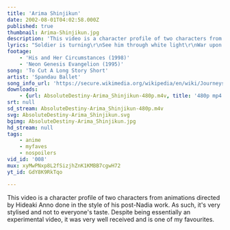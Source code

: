 ```yaml
---
title: 'Arima Shinjikun'
date: 2002-08-01T04:02:58.000Z
published: true
thumbnail: Arima-Shinjikun.jpg
description: 'This video is a character profile of two characters from animations directed by Hideaki Anno done in the style of his post-Nadia work. As such, it''s very stylised and not to everyone''s taste. Despite being essentially an experimental video, it was very well received and is one of my favourites.'
lyrics: "Soldier is turning\r\nSee him through white light\r\nWar upon war\r\nHeat upon heat\r\nTo cut a long story short\r\nI lost my mind\r\n\r\nSitting on a park bench\r\nYears away from fighting\r\nTo cut a long story short\r\nI lost my mind\r\n\r\nStanding in the dark\r\nOh I was waiting for man to come\r\nI am beautiful and clean\r\nAnd so very very young\r\nTo be standing in the street\r\nTo be taken by someone\r\n\r\nQuestions questions\r\nGive me no answers\r\nThat’s all they ever give me\r\nQuestions questions\r\nOh look at the strange boy\r\nHe finds it hard existing\r\nTo cut a long story short\r\nI lost my mind"
footage:
    - 'His and Her Circumstances (1998)'
    - 'Neon Genesis Evangelion (1995)'
song: 'To Cut A Long Story Short'
artist: 'Spandau Ballet'
song_info_url: 'https://secure.wikimedia.org/wikipedia/en/wiki/Journeys_to_Glory'
downloads:
    - {url: AbsoluteDestiny-Arima_Shinjikun-480p.m4v, title: '480p mp4', width: 640, height: 480, mimetype: video/mp4}
srt: null
sd_stream: AbsoluteDestiny-Arima_Shinjikun-480p.m4v
svg: AbsoluteDestiny-Arima_Shinjikun.svg
bgimg: AbsoluteDestiny-Arima_Shinjikun.jpg
hd_stream: null
tags:
    - anime
    - myfaves
    - nospoilers
vid_id: '008'
mux: xyMwPNxp8L2fSizjhZnK1KMBB7cgwH72
yt_id: GdY8K9RkTqo

---
```

This video is a character profile of two characters from animations directed by Hideaki Anno done in the style of his post-Nadia work. As such, it's very stylised and not to everyone's taste. Despite being essentially an experimental video, it was very well received and is one of my favourites.